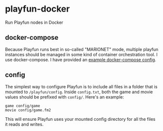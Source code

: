 # playfun-docker
Run Playfun nodes in Docker

## docker-compose

Because Playfun runs best in so-called "MARIONET" mode, multiple playfun instances should be managed in some kind of container orchestration tool. I use docker-compose. I have provided an [example docker-compose config](docker-compose.yml).

## config

The simplest way to configure Playfun is to include all files in a folder that is mounted to `/playfun/config`. Inside `config.txt`, both the game and movie values should be prefixed with `config/`. Here's an example:

```
game config/game
movie config/game.fm2
```

This will ensure Playfun uses your mounted config directory for all the files it reads and writes.